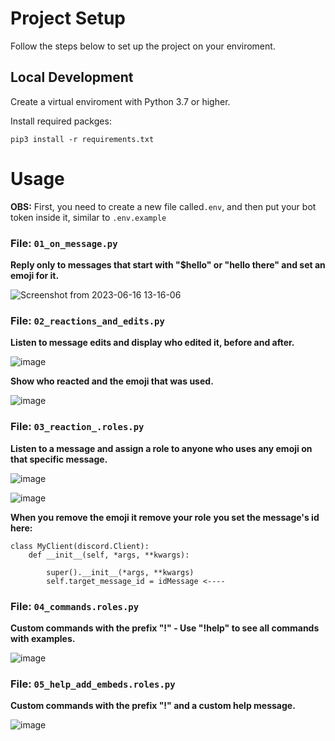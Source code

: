 # Project Setup

Follow the steps below to set up the project on your enviroment.

## Local Development

Create a virtual enviroment with Python 3.7 or higher.

Install required packges:

```
pip3 install -r requirements.txt
```

# Usage

**OBS:** First, you need to create a new file called```.env```, and then put your bot token inside it, similar to ```.env.example``` 

### File: ```01_on_message.py```

**Reply only to messages that start with "$hello" or "hello there"  and set an emoji for it.**

![Screenshot from 2023-06-16 13-16-06](https://github.com/MatheusVict/PataAmigaAPI/assets/103688000/cce2f3d1-052c-48f8-a0aa-358229135c2c)

### File: ```02_reactions_and_edits.py```

**Listen to message edits and display who edited it, before and after.**

![image](https://github.com/MatheusVict/PataAmigaAPI/assets/103688000/643d00d2-647a-4895-8f58-6940373c8967)

**Show who reacted and the emoji that was used.**

![image](https://github.com/MatheusVict/PataAmigaAPI/assets/103688000/6bac49e0-cec0-41f8-b1cc-8fe626725a7f)

### File: ```03_reaction_.roles.py```

**Listen to a message and assign a role to anyone who uses any emoji on that specific message.**

![image](https://github.com/MatheusVict/PataAmigaAPI/assets/103688000/ab3c3296-9aed-4231-beb1-c93b5a33ef52)

![image](https://github.com/MatheusVict/PataAmigaAPI/assets/103688000/608c9b4b-81b7-40f9-91bb-6105d9b0afda)

**When you remove the emoji it remove your role**
**you set the message's id here:**
```
class MyClient(discord.Client):
    def __init__(self, *args, **kwargs):
      
        super().__init__(*args, **kwargs)
        self.target_message_id = idMessage <----
```

### File: ```04_commands.roles.py```

**Custom commands with the prefix "!" - Use "!help" to see all commands with examples.**

![image](https://github.com/MatheusVict/PataAmigaAPI/assets/103688000/dbf53eec-fe32-4cc0-a3a2-dfa56d26ba0c)

### File: ```05_help_add_embeds.roles.py```

**Custom commands with the prefix "!" and a custom help message.**

![image](https://github.com/MatheusVict/PataAmigaAPI/assets/103688000/e447ce44-5b5e-433f-8696-40dd4c943b61)
